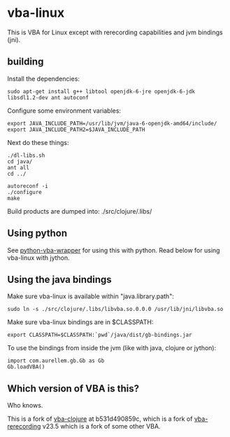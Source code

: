 # vba-linux

This is VBA for Linux except with rerecording capabilities and jvm bindings
(jni).

## building

Install the dependencies:

```
sudo apt-get install g++ libtool openjdk-6-jre openjdk-6-jdk libsdl1.2-dev ant autoconf
```

Configure some environment variables:

```
export JAVA_INCLUDE_PATH=/usr/lib/jvm/java-6-openjdk-amd64/include/
export JAVA_INCLUDE_PATH2=$JAVA_INCLUDE_PATH
```

Next do these things:

```
./dl-libs.sh
cd java/
ant all
cd ../

autoreconf -i
./configure
make
```

Build products are dumped into: ./src/clojure/.libs/

## Using python

See [python-vba-wrapper](https://github.com/kanzure/python-vba-wrapper) for
using this with python. Read below for using vba-linux with jython.

## Using the java bindings

Make sure vba-linux is available within "java.library.path":

```
sudo ln -s ./src/clojure/.libs/libvba.so.0.0.0 /usr/lib/jni/libvba.so
```

Make sure vba-linux bindings are in $CLASSPATH:

```
export CLASSPATH=$CLASSPATH:`pwd`/java/dist/gb-bindings.jar
```

To use the bindings from inside the jvm (like with java, clojure or jython):

```
import com.aurellem.gb.Gb as Gb
Gb.loadVBA()
```

## Which version of VBA is this?

Who knows.

This is a fork of [vba-clojure](http://hg.bortreb.com/vba-clojure) at
b531d490859c, which is a fork of
[vba-rerecording](https://code.google.com/p/vba-rerecording/) v23.5 which is a
fork of some other VBA.
